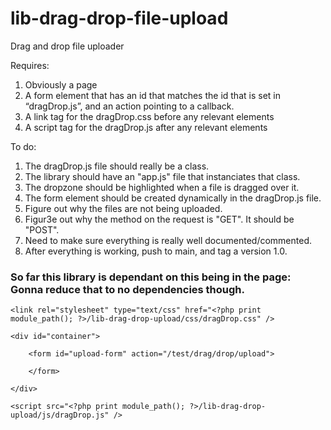 # lib-drag-drop-file-upload
Drag and drop file uploader

Requires:
1.	Obviously a page
2.	A form element that has an id that matches the id that is set in “dragDrop.js”, and an action pointing to a callback.
3.	A link tag for the dragDrop.css before any relevant elements
4.	A script tag for the dragDrop.js after any relevant elements


To do:
1. The dragDrop.js file should really be a class.
2. The library should have an "app.js" file that instanciates that class.
3. The dropzone should be highlighted when a file is dragged over it.
4. The form element should be created dynamically in the dragDrop.js file.
5. Figure out why the files are not being uploaded.
6. Figur3e out why the method on the request is "GET".  It should be "POST".
7. Need to make sure everything is really well documented/commented.
8. After everything is working, push to main, and tag a version 1.0.


### So far this library is dependant on this being in the page:  Gonna reduce that to no dependencies though.

```
<link rel="stylesheet" type="text/css" href="<?php print module_path(); ?>/lib-drag-drop-upload/css/dragDrop.css" />

<div id="container">
    
    <form id="upload-form" action="/test/drag/drop/upload">

    </form>

</div>

<script src="<?php print module_path(); ?>/lib-drag-drop-upload/js/dragDrop.js" />
```

